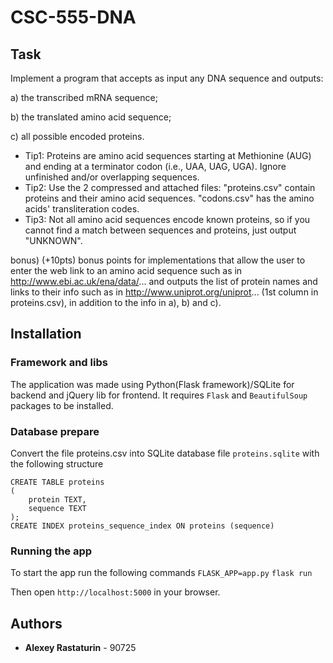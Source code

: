 # CSC-555-DNA

## Task

Implement a program that accepts as input any DNA sequence and outputs:

a) the transcribed mRNA sequence;

b) the translated amino acid sequence;

c) all possible encoded proteins.

* Tip1: Proteins are amino acid sequences starting at Methionine (AUG) and ending at a terminator codon (i.e., UAA, UAG, UGA). Ignore unfinished and/or overlapping sequences.
* Tip2: Use the 2 compressed and attached files: "proteins.csv" contain proteins and their amino acid sequences. "codons.csv" has the amino acids' transliteration codes. 
* Tip3: Not all amino acid sequences encode known proteins, so if you cannot find a match between sequences and proteins, just output "UNKNOWN".

bonus) 
(+10pts) bonus points for implementations that allow the user to enter the web link to an amino acid sequence such as in http://www.ebi.ac.uk/ena/data/... and outputs the list of protein names and links to their info such as in http://www.uniprot.org/uniprot... (1st column in proteins.csv), in addition to the info in a), b) and c).


## Installation

### Framework and libs

The application was made using Python(Flask framework)/SQLite for backend and jQuery lib for frontend.
It requires `Flask` and `BeautifulSoup` packages to be installed.

### Database prepare

Convert the file proteins.csv into SQLite database file `proteins.sqlite` with the following structure

```
CREATE TABLE proteins
(
    protein TEXT,
    sequence TEXT
);
CREATE INDEX proteins_sequence_index ON proteins (sequence)
```

### Running the app

To start the app run the following commands
`FLASK_APP=app.py`
`flask run`

Then open `http://localhost:5000` in your browser.

## Authors


* **Alexey Rastaturin** - 90725

